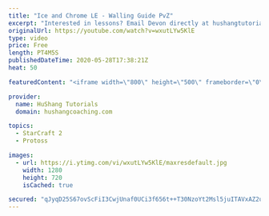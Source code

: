 ```yaml
---
title: "Ice and Chrome LE - Walling Guide PvZ"
excerpt: "Interested in lessons? Email Devon directly at hushangtutorials@outlook.com ------------------------------------------------------------------------------------------------------- Want to support HuShang Tutorials directly? Patreon is a website where you can contribute a monthly donation that will help"
originalUrl: https://youtube.com/watch?v=wxutLYw5KlE
type: video
price: Free
length: PT4M5S
publishedDateTime: 2020-05-28T17:38:21Z
heat: 50

featuredContent: "<iframe width=\"800\" height=\"500\" frameborder=\"0\" src=\"https://www.youtube.com/embed/wxutLYw5KlE\" allow=\"accelerometer; autoplay; encrypted-media; gyroscope; picture-in-picture\" allowfullscreen></iframe>"

provider:
  name: HuShang Tutorials
  domain: hushangcoaching.com

topics:
  - StarCraft 2
  - Protoss

images:
  - url: https://i.ytimg.com/vi/wxutLYw5KlE/maxresdefault.jpg
    width: 1280
    height: 720
    isCached: true

secured: "qJyqD25S67ovScFiI3CwjUnaf0UCi3f656t++T30NzoYt2Msl5juITAVxAZ2u0pjDtDx+8P1gB73mJuuDJSctFcuB5nOw1oqDNBNmC95MPn6/oBRxL6ku+8kydXeyzRxLkS8gU03ZJTv1tE/DNJbkiDLqAd7i9vJNqA7HLNLz5hBl1XnRgMuTmqIr2cT/s6dDki0gRRqhYDd7O7zK1zwwvlYGnm4/5rIFfIF5havNH6gUHXtjZgvht2pdB+YsLtN6+HdCVEVCQxUDsPqyqMcnv2qcwohfv9vH5fVm/TJSgd0pyOlGg7og4g2OPNo6FsiLxVcZTl4o43wTAv59aFP8vpoZq+xMwqsfkBl2j1PwWTSJjs0mPbmCW86wUW7GBYeL5UD4jYeo/2TN8dTog+4fChGvXus8hmn430Y0iqW6SE=;M/mfrUTD7Jy8507h9R/ukg=="
---
```


